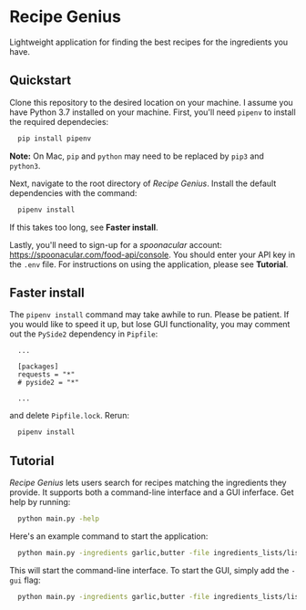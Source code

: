 # Recipe Genius

Lightweight application for finding the best recipes for the ingredients you have.

## Quickstart

Clone this repository to the desired location on your machine. I assume you have Python 3.7 installed on your machine. First, you'll need `pipenv` to install the required dependecies:

```bash
  pip install pipenv
```

**Note:** On Mac, `pip` and `python` may need to be replaced by `pip3` and `python3`.

Next, navigate to the root directory of *Recipe Genius*. Install the default dependencies with the command:

```bash
  pipenv install
```

If this takes too long, see **Faster install**.

Lastly, you'll need to sign-up for a *spoonacular* account: https://spoonacular.com/food-api/console. You should enter your API key in the `.env` file. For instructions on using the application, please see **Tutorial**.

## Faster install

The `pipenv install` command may take awhile to run. Please be patient. If you would like to speed it up, but lose GUI functionality, you may comment out the `PySide2` dependency in `Pipfile`:

```
  ...

  [packages]
  requests = "*"
  # pyside2 = "*"

  ...
```

and delete `Pipfile.lock`. Rerun:

```bash
  pipenv install
```

## Tutorial

*Recipe Genius* lets users search for recipes matching the ingredients they provide. It supports both a command-line interface and a GUI inferface. Get help by running:

```bash
  python main.py -help
```

Here's an example command to start the application:

```bash
  python main.py -ingredients garlic,butter -file ingredients_lists/list.txt
```

This will start the command-line interface. To start the GUI, simply add the `-gui` flag:

```bash
  python main.py -ingredients garlic,butter -file ingredients_lists/list.txt -gui
```
